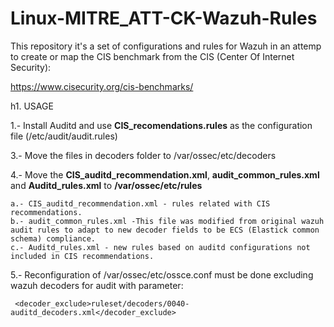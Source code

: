 # Linux-MITRE_ATT-CK-Wazuh-Rules

This repository it's a set of configurations and rules for Wazuh in an attemp to create or map the CIS benchmark from the CIS (Center Of Internet Security):

https://www.cisecurity.org/cis-benchmarks/


h1. USAGE

1.- Install Auditd and use **CIS_recomendations.rules** as the configuration file (/etc/audit/audit.rules)

3.- Move the files in decoders folder to /var/ossec/etc/decoders

4.- Move the **CIS_auditd_recommendation.xml**, **audit_common_rules.xml** and **Auditd_rules.xml** to **/var/ossec/etc/rules**

    a.- CIS_auditd_recommendation.xml - rules related with CIS recommendations.
    b.- audit_common_rules.xml -This file was modified from original wazuh audit rules to adapt to new decoder fields to be ECS (Elastick common schema) compliance.
    c.- Auditd_rules.xml - new rules based on auditd configurations not included in CIS recommendations.
     
5.-  Reconfiguration of /var/ossec/etc/ossce.conf must be done excluding wazuh decoders for audit with parameter:

 ```
  <decoder_exclude>ruleset/decoders/0040-auditd_decoders.xml</decoder_exclude>
```  
  
